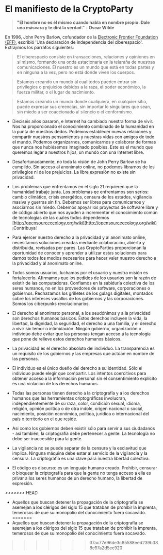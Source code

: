 El manifiesto de la CryptoParty
===============================

> **"El hombre no es él mismo cuando habla en nombre propio. Dale una máscara y te dirá la verdad." - Oscar Wilde**

En 1996, John Perry Barlow, cofundador de la [Electronic Frontier Foundation (EFF)](https://www.eff.org/), escribió 'Una declaración de independencia del ciberespacio'. Extrajimos los párrafos siguientes:

> El ciberespacio consiste en transacciones, relaciones y opiniones en sí mismo, formando una onda estacionaria en la telaraña de nuestras comunicaciones. El nuestro es un mundo que está en todas partes y en ninguna a la vez, pero no está donde viven los cuerpos.

> Estamos creando un mundo al cual todos pueden entrar sin privilegios o prejuicios debidos a la raza, el poder económico, la fuerza militar, o el lugar de nacimiento.

> Estamos creando un mundo donde cualquiera, en cualquier sitio, puede expresar sus creencias, sin importar lo singulares que sean, sin miedo a ser coaccionado al silencio o el conformismo.

* Dieciséis años pasaron, e Internet ha cambiado nuestra forma de vivir. Nos ha proporcionado el conocimiento combinado de la humanidad en la punta de nuestros dedos. Podemos establecer nuevas relaciones y compartir nuestros pensamientos y nuestras vidas con amigos de todo el mundo. Podemos organizarnos, comunicarnos y colaborar de formas que nunca nos hubiésemos imaginado posibles. Este es el mundo que queremos legar a nuestros hijos, un mundo con una Internet libre.

* Desafortunadamente, no toda la visión de John Perry Barlow se ha cumplido. Sin acceso al anonimato online, no podemos librarnos de los privilegios ni de los prejuicios. La libre expresión no existe sin privacidad.

* Los problemas que enfrentamos en el siglo 21 requieren que la humanidad trabaje junta. Los problemas qe enfrentamos son serios: cambio climático, crisis energética, censura de los estados, vigilancia masiva y guerras sin fin. Debemos ser libres para comunicarnos y asociarnos sin miedo. Debemos apoyar los proyectos de software libre y de código abierto que nos ayuden a incrementar el conocimiento común de tecnologías de las cuales todos dependemos [http://opensourceecology.org/wiki](http://opensourceecology.org/wiki) ¡Contribuya!

* Para ejercer nuestro derecho a la privacidad y al anonimato online, necesitamos soluciones creadas mediante colaboración, abierta y distribuida, revisadas por pares. Las CryptoParties proporcionan la oportunidad de conocer y aprender a utilizar estas soluciones para darnos todos los medios necesarios para hacer valer nuestro derecho a la privacidad y al anonimato online.

* Todos somos usuarios, luchamos por el usuario y nuestra misión es fortalecerlo. Afirmamos que los pedidos de los usuarios son la razón de existir de las computadoras. Confiamos en la sabiduría colectiva de los seres humanos, no en los proveedores de software, corporaciones o gobiernos. Rechazamos los grilletes de los gulags digitales, montados sobre los intereses vasallos de los gobiernos y las corporaciones. Somos los ciberpunks revolucionarios.

* El derecho al anonimato personal, a los seudónimos y a la privacidad son derechos humanos básicos. Estos derechos incluyen la vida, la libertad, la dignidad, la seguridad, el derecho a una familia, y el derecho a vivir sin temor o intimidación. Ningún gobierno, organización o individuo debe evitar que las personas tengan acceso a la tecnología que pone de relieve estos derechos humanos básicos.

* La privacidad es el derecho absoluto del individuo. La transparencia es un requisito de los gobiernos y las empresas que actúan en nombre de las personas. 

* El individuo es el único dueño del derecho a su identidad. Sólo el individuo puede elegir que compartir. Los intentos coercitivos para obtener acceso a la información personal sin el consentimiento explícito es una violación de los derechos humanos.

* Todas las personas tienen derecho a la criptografía y a los derechos humanos que las herramientas criptográficas involucran, independientemente de su raza, color, condición sexual, idioma, religión, opinión política o de otra índole, origen nacional o social, nacimiento, posición económica, política, jurídica o internacional del país o territorio en el que reside.

* Así como los gobiernos deben existir sólo para servir a sus ciudadanos - así también, la criptografía debe pertenecer a gente. La tecnología no debe ser inaccesible para la gente. 

* La vigilancia no se puede separar de la censura y la esclavitud que implica. Ninguna máquina debe estar al servicio de la vigilancia y la censura. La criptografía es una clave para nuestra libertad colectiva.

* El código es discurso: es un lenguaje humano creado. Prohibir, censurar o bloquear la criptografía para que la gente no tenga acceso a ella es privar a los seres humanos de un derecho humano, la libertad de expresión.

<<<<<<< HEAD
* Aquellos que buscan detener la propagación de la criptografía se asemejan a los clérigos del siglo 15 que trataban de prohibir la imprenta, temerosos de que su monopolio del conocimiento fuera socavado. 
=======
 * Aquellos que buscan detener la propagación de la criptografía se asemejan a los clérigos del siglo 15 que trataban de prohibir la imprenta, temerosos de que su monopolio del conocimiento fuera socavado.
 

>>>>>>> 37ac77e96de3c85588eed239b388e97a2d5ec920
